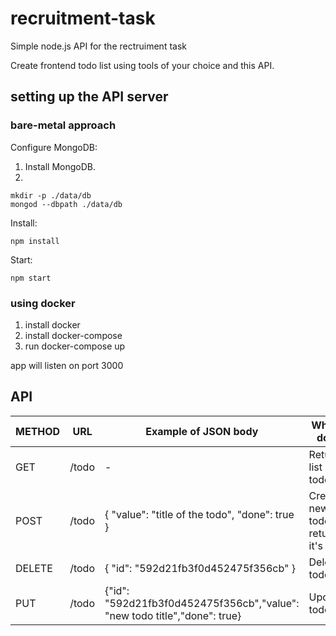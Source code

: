 # recruitment-task
Simple node.js API for the rectruiment task

Create frontend todo list using tools of your choice and this API.

## setting up the API server

### bare-metal approach

Configure MongoDB:
1. Install MongoDB.
2.
```
mkdir -p ./data/db
mongod --dbpath ./data/db
```

Install:
```
npm install
```

Start:
```
npm start
```

### using docker

1. install docker
2. install docker-compose
3. run docker-compose up

app will listen on port 3000

## API

| METHOD | URL   | Example of JSON body                                                      | What it does                       |   |
|--------|-------|---------------------------------------------------------------------------|------------------------------------|---|
| GET    | /todo | -                                                                         | Returns list of all todos.         |   |
| POST   | /todo | {   "value": "title of the todo",   "done": true }                        | Creates new todo, returns it's id. |   |
| DELETE | /todo | { "id": "592d21fb3f0d452475f356cb" }                                      | Deletes todo.                      |   |
| PUT    | /todo  | {"id": "592d21fb3f0d452475f356cb","value": "new todo title","done": true} | Updates todo.                      |   |
